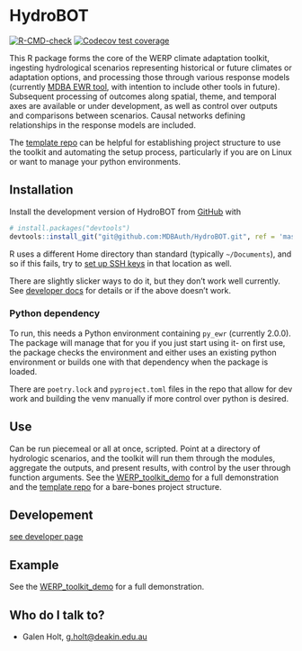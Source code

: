 
<!-- README.md is generated from README.Rmd. Please edit that file -->

# HydroBOT

<!-- badges: start -->

[![R-CMD-check](https://github.com/MDBAuth/HydroBOT/actions/workflows/R-CMD-check.yaml/badge.svg)](https://github.com/MDBAuth/HydroBOT/actions/workflows/R-CMD-check.yaml)
[![Codecov test
coverage](https://codecov.io/gh/MDBAuth/HydroBOT/graph/badge.svg)](https://app.codecov.io/gh/MDBAuth/HydroBOT)
<!-- badges: end -->

This R package forms the core of the WERP climate adaptation toolkit,
ingesting hydrological scenarios representing historical or future
climates or adaptation options, and processing those through various
response models (currently [MDBA EWR
tool](https://github.com/MDBAuth/EWR_tool), with intention to include
other tools in future). Subsequent processing of outcomes along spatial,
theme, and temporal axes are available or under development, as well as
control over outputs and comparisons between scenarios. Causal networks
defining relationships in the response models are included.

The [template repo](https://github.com/MDBAuth/toolkit_use) can be
helpful for establishing project structure to use the toolkit and
automating the setup process, particularly if you are on Linux or want
to manage your python environments.

## Installation

Install the development version of HydroBOT from
[GitHub](https://github.com/MDBAuth/HydroBOT) with

``` r
# install.packages("devtools")
devtools::install_git("git@github.com:MDBAuth/HydroBOT.git", ref = 'master', force = TRUE, upgrade = 'ask', git = 'external')
```

R uses a different Home directory than standard (typically
`~/Documents`), and so if this fails, try to [set up SSH
keys](https://docs.github.com/en/authentication/connecting-to-github-with-ssh/generating-a-new-ssh-key-and-adding-it-to-the-ssh-agent)
in that location as well.

There are slightly slicker ways to do it, but they don’t work well
currently. See [developer docs](developer.md) for details or if the
above doesn’t work.

### Python dependency

To run, this needs a Python environment containing `py_ewr` (currently
2.0.0). The package will manage that for you if you just start using it-
on first use, the package checks the environment and either uses an
existing python environment or builds one with that dependency when the
package is loaded.

There are `poetry.lock` and `pyproject.toml` files in the repo that
allow for dev work and building the venv manually if more control over
python is desired.

## Use

Can be run piecemeal or all at once, scripted. Point at a directory of
hydrologic scenarios, and the toolkit will run them through the modules,
aggregate the outputs, and present results, with control by the user
through function arguments. See the
[WERP_toolkit_demo](https://mdbauth.github.io/WERP_toolkit_demo/) for a
full demonstration and the [template
repo](https://github.com/MDBAuth/toolkit_use) for a bare-bones project
structure.

## Developement

[see developer page](developer.md)

## Example

See the
[WERP_toolkit_demo](https://mdbauth.github.io/WERP_toolkit_demo/) for a
full demonstration.

## Who do I talk to?

- Galen Holt, <g.holt@deakin.edu.au>
